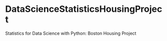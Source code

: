 # DataScienceStatisticsHousingProject
Statistics for Data Science with Python: Boston Housing Project
